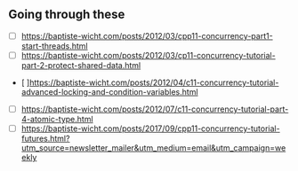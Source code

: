 ## Going through these
* [ ] https://baptiste-wicht.com/posts/2012/03/cpp11-concurrency-part1-start-threads.html
* [ ] https://baptiste-wicht.com/posts/2012/03/cp11-concurrency-tutorial-part-2-protect-shared-data.html
* [ ]https://baptiste-wicht.com/posts/2012/04/c11-concurrency-tutorial-advanced-locking-and-condition-variables.html

* [ ] https://baptiste-wicht.com/posts/2012/07/c11-concurrency-tutorial-part-4-atomic-type.html
* [ ] https://baptiste-wicht.com/posts/2017/09/cpp11-concurrency-tutorial-futures.html?utm_source=newsletter_mailer&utm_medium=email&utm_campaign=weekly
